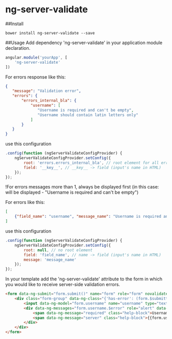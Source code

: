 # ng-server-validate

##Install

```
bower install ng-server-validate --save
```

##Usage
Add dependency 'ng-server-validate' in your application module declaration.

```js
angular.module('yourApp', [
    'ng-server-validate'
])
```

For errors response like this:

```json
{  
   "message": "Validation error",
   "errors": {
       "errors_internal_bla": {  
           "username": [  
              "Username is required and can't be empty",
              "Username should contain latin letters only"
           ]
       }
   }
}
```

use this configuration 

```js
.config(function (ngServerValidateConfigProvider) {
    ngServerValidateConfigProvider.setConfig({
        root: 'errors.errors_internal_bla', // root element for all errors
        field: '__key__', // __key__ -> field (input's name in HTML)
    });
});
```

!For errors messages more than 1, always be displayed first (in this case: will be displayed - "Username is required and can't be empty")

For errors like this:

```json
[
    {"field_name": "username", "message_name": "Username is required and can't be empty"}
]
```

use this configuration

```js
.config(function (ngServerValidateConfigProvider) {
    ngServerValidateConfigProvider.setConfig({
        root: null, // no root element
        field: 'field_name', // name -> field (input's name in HTML)
        message: 'message_name'
    });
});
```

In your template add the 'ng-server-validate' attribute to the form in which you would like to receive server-side validation errors.

```html
<form data-ng-submit="form.submit()" name="form" role="form" novalidate data-ng-server-validate>
    <div class="form-group" data-ng-class="{'has-error': (form.$submitted || form.email.$dirty) && form.email.$invalid}">
        <input data-ng-model="form.username" name="username" type="text" required>
        <div data-ng-messages="form.username.$error" role="alert" data-ng-if="form.$submitted || form.username.$dirty">
            <span data-ng-message="required" class="help-block">Username cannot be blank.</span>
            <span data-ng-message="server" class="help-block">{{form.username.$error.server}}</span>
        </div>
    </div>
</form>
```